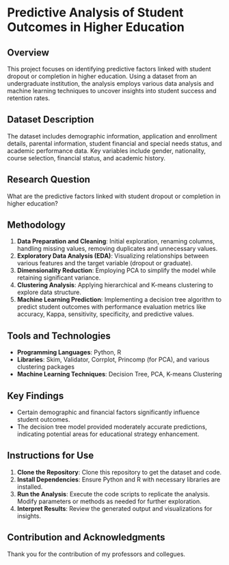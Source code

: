 # Predictive Analysis of Student Outcomes in Higher Education

## Overview
This project focuses on identifying predictive factors linked with student dropout or completion in higher education. Using a dataset from an undergraduate institution, the analysis employs various data analysis and machine learning techniques to uncover insights into student success and retention rates.

## Dataset Description
The dataset includes demographic information, application and enrollment details, parental information, student financial and special needs status, and academic performance data. Key variables include gender, nationality, course selection, financial status, and academic history.

## Research Question
What are the predictive factors linked with student dropout or completion in higher education?

## Methodology
1. **Data Preparation and Cleaning**: Initial exploration, renaming columns, handling missing values, removing duplicates and unnecessary values.
2. **Exploratory Data Analysis (EDA)**: Visualizing relationships between various features and the target variable (dropout or graduate).
3. **Dimensionality Reduction**: Employing PCA to simplify the model while retaining significant variance.
4. **Clustering Analysis**: Applying hierarchical and K-means clustering to explore data structure.
5. **Machine Learning Prediction**: Implementing a decision tree algorithm to predict student outcomes with performance evaluation metrics like accuracy, Kappa, sensitivity, specificity, and predictive values.

## Tools and Technologies
- **Programming Languages**: Python, R
- **Libraries**: Skim, Validator, Corrplot, Princomp (for PCA), and various clustering packages
- **Machine Learning Techniques**: Decision Tree, PCA, K-means Clustering

## Key Findings
- Certain demographic and financial factors significantly influence student outcomes.
- The decision tree model provided moderately accurate predictions, indicating potential areas for educational strategy enhancement.

## Instructions for Use
1. **Clone the Repository**: Clone this repository to get the dataset and code.
2. **Install Dependencies**: Ensure Python and R with necessary libraries are installed.
3. **Run the Analysis**: Execute the code scripts to replicate the analysis. Modify parameters or methods as needed for further exploration.
4. **Interpret Results**: Review the generated output and visualizations for insights.

## Contribution and Acknowledgments
Thank you for the contribution of my professors and collegues.


